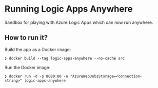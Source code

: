 # Running Logic Apps Anywhere

Sandbox for playing with Azure Logic Apps which can now run anywhere.

## How to run it?

Build the app as a Docker image:
```
❯ docker build --tag logic-apps-anywhere --no-cache src
```

Run the Docker image:
```
❯ docker run -d -p 8080:80 -e "AzureWebJobsStorage=<connection-string>" logic-apps-anywhere
```